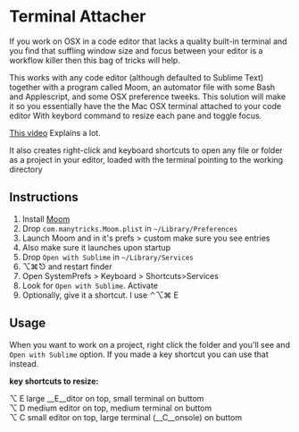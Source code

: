 # Terminal Attacher

If you work on OSX in a code editor that lacks a quality built-in terminal and you find that suffling window size and focus between your editor is a workflow killer then this bag of tricks will help.  

This works with any code editor (although defaulted to Sublime Text) together with a program called Moom, an automator file with some Bash and Applescript, and some OSX preference tweeks. This solution will make it so you essentially have the the Mac OSX terminal attached to your code editor With keybord command to resize each pane and toggle focus.

[This video](https://www.youtube.com/watch?v=gq55KoAUsSk) Explains a lot.

It also creates right-click and keyboard shortcuts to open any file or folder as a project in your editor, loaded with the terminal pointing to the working directory

## Instructions

1. Install [Moom](https://manytricks.com/moom/) 
2. Drop `com.manytricks.Moom.plist` in `~/Library/Preferences`
3. Launch Moom and in it's prefs > custom make sure you see entries
4. Also make sure it launches upon startup
5. Drop `Open with Sublime` in `~/Library/Services`
6. ⌥⌘⎋ and restart finder
7. Open SystemPrefs > Keyboard > Shortcuts>Services 
8. Look for `Open with Sublime`. Activate
9. Optionally, give it a shortcut. I use ⌃⌥⌘ E

## Usage

When you want to work on a project, right click the folder and 
you'll see and `Open with Sublime` option. If you made a key 
shortcut you can use that instead. 

__key shortcuts to resize:__

⌥ E large __E__ditor on top, small terminal on buttom  
⌥ D medium editor on top, medium terminal on buttom  
⌥ C small editor on top, large terminal (__C__onsole) on buttom







 

